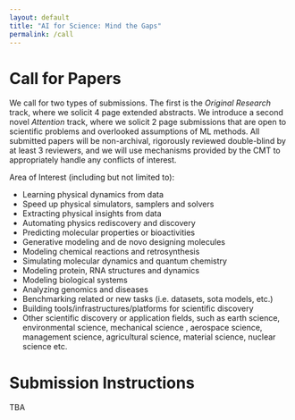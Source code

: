```yaml
---
layout: default
title: "AI for Science: Mind the Gaps"
permalink: /call
---
```


# Call for Papers
We call for two types of submissions. The first is the *Original Research* track, where we solicit 4 page extended abstracts. We introduce a second novel *Attention* track, where we solicit 2 page submissions that are open to scientific problems and overlooked assumptions of ML methods. All submitted papers will be non-archival, rigorously reviewed double-blind by at least 3 reviewers, and we will use mechanisms provided by the CMT to appropriately handle any conflicts of interest. 

Area of Interest (including but not limited to):
- Learning physical dynamics from data
- Speed up physical simulators, samplers and solvers
- Extracting physical insights from data
- Automating physics rediscovery and discovery
- Predicting molecular properties or bioactivities
- Generative modeling and de novo designing molecules
- Modeling chemical reactions and retrosynthesis
- Simulating molecular dynamics and quantum chemistry 
- Modeling protein, RNA structures and dynamics
- Modeling biological systems
- Analyzing genomics and diseases
- Benchmarking related or new tasks (i.e. datasets, sota models, etc.)
- Building tools/infrastructures/platforms for scientific discovery 
- Other scientific discovery or application fields, such as earth science, environmental science, mechanical science , aerospace science, management science, agricultural science, material science, nuclear science etc.


# Submission Instructions

TBA
